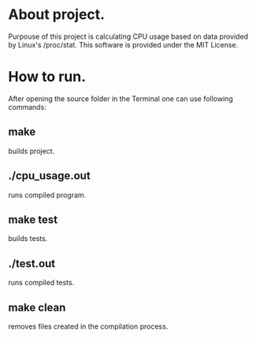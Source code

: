# About project.
Purpouse of this project is calculating CPU usage based on data provided by Linux's /proc/stat. This software is provided under the MIT License.

# How to run.
After opening the source folder in the Terminal one can use following commands:
## make
builds project.
## ./cpu_usage.out
runs compiled program.
## make test
builds tests.
## ./test.out
runs compiled tests.
## make clean
removes files created in the compilation process.